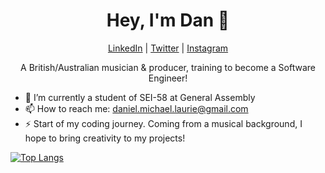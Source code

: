 <h1 align="center">Hey, I'm Dan 👋</h1>
<p align="center">
  <a href="https://www.linkedin.com/in/danlaurie98/">LinkedIn</a> |
  <a href="https://twitter.com/DanLaurie1">Twitter</a> |
  <a href="https://www.instagram.com/dan.laurie/?hl=en">Instagram</a>
</p>

<p align="center">A British/Australian musician & producer, training to become a Software Engineer!</p>

- 🌱 I’m currently a student of SEI-58 at General Assembly
- 📫 How to reach me: daniel.michael.laurie@gmail.com
- ⚡ Start of my coding journey. Coming from a musical background, I hope to bring creativity to my projects!


[![Top Langs](https://github-readme-stats.vercel.app/api/top-langs/?username=dan-laurie)](https://github.com/anuraghazra/github-readme-stats)


